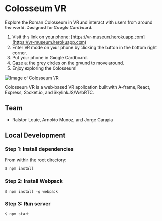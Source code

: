 # Colosseum VR

Explore the Roman Colosseum in VR and interact with users from around the world. Designed for Google Cardboard.

  1. Visit this link on your phone: [https://vr-museum.herokuapp.com](https://vr-museum.herokuapp.com)
  2. Enter VR mode on your phone by clicking the button in the bottom right corner.
  3. Put your phone in Google Cardboard.
  4. Gaze at the grey circles on the ground to move around.
  5. Enjoy exploring the Colosseum!

![Image of Colosseum VR](https://cloud.githubusercontent.com/assets/17284403/18498509/c13ca410-79eb-11e6-824e-1d53abe928c2.png)

Colosseum VR is a web-based VR application built with A-frame, React, Express, Socket.io, and SkylinkJS/WebRTC.

## Team

  - Ralston Louie, Arnoldo Munoz, and Jorge Carapia 

## Local Development

### Step 1: Install dependencies

From within the root directory:

```
$ npm install
```
### Step 2: Install Webpack

```
$ npm install -g webpack
```
### Step 3: Run server

```
$ npm start
```

